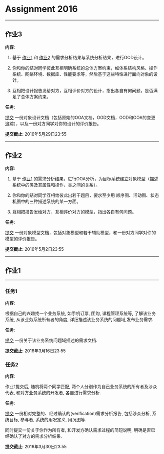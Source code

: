 Assignment 2016
===============

---

<a id="assign-3" name="assign-3"></a>
## 作业3

**内容**:

1. 基于 [作业1](#assign-1) 和 [作业2](#assign-2) 的需求分析结果与系统分析结果，进行OOD设计。

2. 你和你的结对同学彼此互相明确系统的总体方案约束，如体系结构风格、操作系统、网络环境、数据库、性能要求等，然后基于这些特性进行面向对象的设计。

3. 互相把设计报告发给对方，互相评价对方的设计，指出各自有何问题，是否满足了总体方案约束。

**任务**:

[提交](http://course.pku.edu.cn) 一份对象设计文档（包括原始的OOA文档，OOD文档，OOD和OOA的变更追踪），以及一份对方同学对你的设计的评价报告。

**提交截止**: 2016年5月29日23:55

---

<a id="assign-2" name="assign-2"></a>
## 作业2

**内容**:

1. 基于 [作业1](#assign-1) 的需求分析结果，进行OOA分析，为目标系统建立对象模型（描述系统中的类及其属性和操作，类之间的关系）。

2. 你和你的结对同学互相给彼此出若干题目，要求至少用 顺序图、活动图、状态机图中的三种描述系统的某一方面。

3. 互相把报告发给对方，互相评价对方的模型，指出各自有何问题。

**任务**:

[提交](http://course.pku.edu.cn) 一份对象模型文档，包括对象模型和若干辅助模型，和一份对方同学对你的模型的评价报告。

**提交截止**: 2016年5月2日23:55

---

<a id="assign-1" name="assign-1"></a>
## 作业1

---

### 任务1

**内容**:

根据自己的兴趣找一个业务系统, 如手机订票, 团购, 课程管理系统等, 了解该业务系统,  从该业务系统所有者的角度, 详细描述该业务系统的问题域,发布业务需求.

**任务**:

[提交](http://course.pku.edu.cn) 一份关于该业务系统问题域描述的需求文档.

**提交截止**: 2016年3月16日23:55

### 任务2

**内容**:

作业1提交后, 随机将两个同学匹配, 两个人分别作为自己业务系统的所有者及涉众代表, 和对方业务系统的开发者, 各自进行需求分析.

**任务**:

[提交](http://course.pku.edu.cn) 一份相对完整的、经过确认的(verification)需求分析报告, 包括涉众分析, 系统目标, 参与者, 系统的用况定义, 用况图等.

同时提交一份关于你作为所有者, 和开发方确认需求过程的简短说明, 明确是否已经确认了对方的需求分析结果.

**提交截止**: 2016年3月30日23:55
